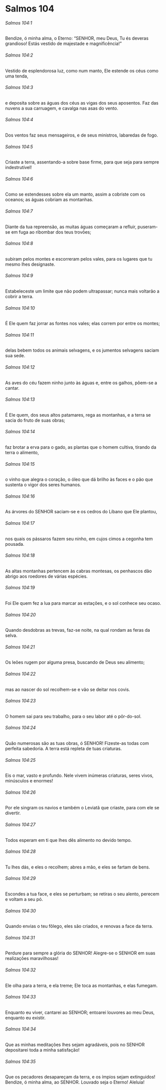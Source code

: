 # Salmos 104

###### Salmos 104:1

Bendize, ó minha alma, o Eterno: “SENHOR, meu Deus, Tu és deveras grandioso! Estás vestido de majestade e magnificência!”

###### Salmos 104:2

Vestido de esplendorosa luz, como num manto, Ele estende os céus como uma tenda,

###### Salmos 104:3

e deposita sobre as águas dos céus as vigas dos seus aposentos. Faz das nuvens a sua carruagem, e cavalga nas asas do vento.

###### Salmos 104:4

Dos ventos faz seus mensageiros, e de seus ministros, labaredas de fogo.

###### Salmos 104:5

Criaste a terra, assentando-a sobre base firme, para que seja para sempre indestrutível!

###### Salmos 104:6

Como se estendesses sobre ela um manto, assim a cobriste com os oceanos; as águas cobriam as montanhas.

###### Salmos 104:7

Diante da tua repreensão, as muitas águas começaram a refluir, puseram-se em fuga ao ribombar dos teus trovões;

###### Salmos 104:8

subiram pelos montes e escorreram pelos vales, para os lugares que tu mesmo lhes designaste.

###### Salmos 104:9

Estabeleceste um limite que não podem ultrapassar; nunca mais voltarão a cobrir a terra.

###### Salmos 104:10

É Ele quem faz jorrar as fontes nos vales; elas correm por entre os montes;

###### Salmos 104:11

delas bebem todos os animais selvagens, e os jumentos selvagens saciam sua sede.

###### Salmos 104:12

As aves do céu fazem ninho junto às águas e, entre os galhos, põem-se a cantar.

###### Salmos 104:13

É Ele quem, dos seus altos patamares, rega as montanhas, e a terra se sacia do fruto de suas obras;

###### Salmos 104:14

faz brotar a erva para o gado, as plantas que o homem cultiva, tirando da terra o alimento,

###### Salmos 104:15

o vinho que alegra o coração, o óleo que dá brilho às faces e o pão que sustenta o vigor dos seres humanos.

###### Salmos 104:16

As árvores do SENHOR saciam-se e os cedros do Líbano que Ele plantou,

###### Salmos 104:17

nos quais os pássaros fazem seu ninho, em cujos cimos a cegonha tem pousada.

###### Salmos 104:18

As altas montanhas pertencem às cabras montesas, os penhascos dão abrigo aos roedores de várias espécies.

###### Salmos 104:19

Foi Ele quem fez a lua para marcar as estações, e o sol conhece seu ocaso.

###### Salmos 104:20

Quando desdobras as trevas, faz-se noite, na qual rondam as feras da selva.

###### Salmos 104:21

Os leões rugem por alguma presa, buscando de Deus seu alimento;

###### Salmos 104:22

mas ao nascer do sol recolhem-se e vão se deitar nos covis.

###### Salmos 104:23

O homem sai para seu trabalho, para o seu labor até o pôr-do-sol.

###### Salmos 104:24

Quão numerosas são as tuas obras, ó SENHOR! Fizeste-as todas com perfeita sabedoria. A terra está repleta de tuas criaturas.

###### Salmos 104:25

Eis o mar, vasto e profundo. Nele vivem inúmeras criaturas, seres vivos, minúsculos e enormes!

###### Salmos 104:26

Por ele singram os navios e também o Leviatã que criaste, para com ele se divertir.

###### Salmos 104:27

Todos esperam em ti que lhes dês alimento no devido tempo.

###### Salmos 104:28

Tu lhes dás, e eles o recolhem; abres a mão, e eles se fartam de bens.

###### Salmos 104:29

Escondes a tua face, e eles se perturbam; se retiras o seu alento, perecem e voltam a seu pó.

###### Salmos 104:30

Quando envias o teu fôlego, eles são criados, e renovas a face da terra.

###### Salmos 104:31

Perdure para sempre a glória do SENHOR! Alegre-se o SENHOR em suas realizações maravilhosas!

###### Salmos 104:32

Ele olha para a terra, e ela treme; Ele toca as montanhas, e elas fumegam.

###### Salmos 104:33

Enquanto eu viver, cantarei ao SENHOR; entoarei louvores ao meu Deus, enquanto eu existir.

###### Salmos 104:34

Que as minhas meditações lhes sejam agradáveis, pois no SENHOR depositarei toda a minha satisfação!

###### Salmos 104:35

Que os pecadores desapareçam da terra, e os ímpios sejam extinguidos! Bendize, ó minha alma, ao SENHOR. Louvado seja o Eterno! Aleluia!

